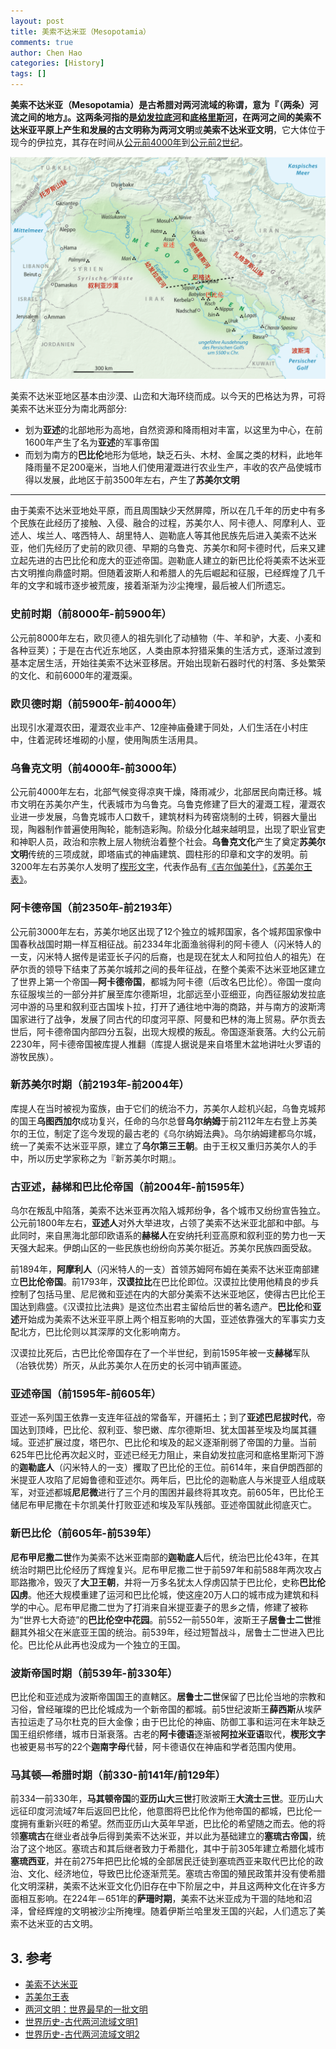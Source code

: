 ```yaml
---
layout: post
title: 美索不达米亚（Mesopotamia）
comments: true
author: Chen Hao
categories: [History]
tags: []
---
```


**美索不达米亚（Mesopotamia）**是古希腊对两河流域的称谓，意为『（两条）河流之间的地方』。这两条河指的是<u>幼发拉底河</u>和<u>底格里斯河</u>，在两河之间的美索不达米亚平原上产生和发展的古文明称为**两河文明**或**美索不达米亚文明**，它大体位于现今的伊拉克，其存在时间从<u>公元前4000年</u>到<u>公元前2世纪</u>。

![](/images/mesopotamia/g1.png)

美索不达米亚地区基本由沙漠、山峦和大海环绕而成。以今天的巴格达为界，可将美索不达米亚分为南北两部分:  

- 划为**亚述**的北部地形为高地，自然资源和降雨相对丰富，以这里为中心，在前1600年产生了名为**亚述**的军事帝国
- 而划为南方的**巴比伦**地形为低地，缺乏石头、木材、金属之类的材料，此地年降雨量不足200毫米，当地人们使用灌溉进行农业生产，丰收的农产品使城市得以发展，此地区于前3500年左右，产生了**苏美尔文明**

-------------------------------------

由于美索不达米亚地处平原，而且周围缺少天然屏障，所以在几千年的历史中有多个民族在此经历了接触、入侵、融合的过程，苏美尔人、阿卡德人、阿摩利人、亚述人、埃兰人、喀西特人、胡里特人、迦勒底人等其他民族先后进入美索不达米亚，他们先经历了史前的欧贝德、早期的乌鲁克、苏美尔和阿卡德时代，后来又建立起先进的古巴比伦和庞大的亚述帝国。迦勒底人建立的新巴比伦将美索不达米亚古文明推向鼎盛时期。但随着波斯人和希腊人的先后崛起和征服，已经辉煌了几千年的文字和城市逐步被荒废，接着渐渐为沙尘掩埋，最后被人们所遗忘。


### 史前时期（前8000年-前5900年）

公元前8000年左右，欧贝德人的祖先驯化了动植物（牛、羊和驴，大麦、小麦和各种豆荚）；于是在古代近东地区，人类由原本狩猎采集的生活方式，逐渐过渡到基本定居生活，开始往美索不达米亚移居。开始出现新石器时代的村落、多处繁荣的文化、和前6000年的灌溉渠。


### 欧贝德时期（前5900年-前4000年）

出现引水灌溉农田，灌溉农业丰产、12座神庙叠建于同处，人们生活在小村庄中，住着泥砖坯堆砌的小屋，使用陶质生活用具。


### 乌鲁克文明（前4000年-前3000年）

公元前4000年左右，北部气候变得凉爽干燥，降雨减少，北部居民向南迁移。城市文明在苏美尔产生，代表城市为乌鲁克。乌鲁克修建了巨大的灌溉工程，灌溉农业进一步发展，乌鲁克城市人口数千，建筑材料为砖窑烧制的土砖，铜器大量出现，陶器制作普遍使用陶轮，能制造彩陶。阶级分化越来越明显，出现了职业官吏和神职人员，政治和宗教上层人物统治着整个社会。**乌鲁克文化**产生了奠定**苏美尔文明**传统的三项成就，即塔庙式的神庙建筑、圆柱形的印章和文字的发明。前3200年左右苏美尔人发明了[楔形文字](http://www.wikiwand.com/zh/楔形文字)，代表作品有[《吉尔伽美什》](http://www.wikiwand.com/zh/吉尔伽美什史诗)，[《苏美尔王表》](http://www.wikiwand.com/zh/苏美尔王表)。


### 阿卡德帝国（前2350年-前2193年）

公元前3000年左右，苏美尔地区出现了12个独立的城邦国家，各个城邦国家像中国春秋战国时期一样互相征战。前2334年北面渔翁得利的阿卡德人（闪米特人的一支，闪米特人据传是诺亚长子闪的后裔，也是现在犹太人和阿拉伯人的祖先）在萨尔贡的领导下结束了苏美尔城邦之间的長年征战，在整个美索不达米亚地区建立了世界上第一个帝国—**阿卡德帝国**，都城为阿卡德（后改名巴比伦）。帝国一度向东征服埃兰的一部分并扩展至库尔德斯坦，北部远至小亚细亚，向西征服幼发拉底河中游的马里和叙利亚古国埃卜拉，打开了通往地中海的商路，并与南方的波斯湾国家进行了战争，发展了同古代的印度河平原、阿曼和巴林的海上贸易。萨尔贡去世后，阿卡德帝国内部四分五裂，出现大规模的叛乱。帝国逐渐衰落。大约公元前2230年，阿卡德帝国被库提人推翻（库提人据说是来自塔里木盆地讲吐火罗语的游牧民族）。


### 新苏美尔时期（前2193年-前2004年）

库提人在当时被视为蛮族，由于它们的统治不力，苏美尔人趁机兴起，乌鲁克城邦的国王**乌图西加尔**成功复兴，任命的乌尔总督**乌尔纳姆**于前2112年左右登上苏美尔的王位，制定了迄今发现的最古老的《乌尔纳姆法典》。乌尔纳姆建都乌尔城，统一了美索不达米亚平原，建立了**乌尔第三王朝**。由于王权又重归苏美尔人的手中，所以历史学家称之为『新苏美尔时期』。  


### 古亚述，赫梯和巴比伦帝国（前2004年-前1595年）

乌尔在叛乱中陷落，美索不达米亚再次陷入城邦纷争，各个城市又纷纷宣告独立。公元前1800年左右，**亚述人**对外大举进攻，占领了美索不达米亚北部和中部。与此同时，来自黑海北部印欧语系的**赫梯人**在安纳托利亚高原和叙利亚的势力也一天天强大起来。伊朗山区的一些民族也纷纷向苏美尔挺近。苏美尔民族四面受敌。

前1894年，**阿摩利人**（闪米特人的一支）首领苏姆阿布姆在美索不达米亚南部建立**巴比伦帝国**。前1793年，**汉谟拉比**在巴比伦即位。汉谟拉比使用他精良的步兵控制了包括马里、尼尼微和亚述在内的大部分美索不达米亚地区，使得古巴比伦王国达到鼎盛。《汉谟拉比法典》是这位杰出君主留给后世的著名遗产。**巴比伦**和**亚述**开始成为美索不达米亚平原上两个相互影响的大国，亚述依靠强大的军事实力支配北方，巴比伦则以其深厚的文化影响南方。

汉谟拉比死后，古巴比伦帝国存在了一个半世纪，到前1595年被一支**赫梯**军队（冶铁优势）所灭，从此苏美尔人在历史的长河中销声匿迹。


### 亚述帝国（前1595年-前605年）

亚述一系列国王依靠一支连年征战的常备军，开疆拓土；到了**亚述巴尼拔时代**，帝国达到顶峰，巴比伦、叙利亚、黎巴嫩、库尔德斯坦、犹太国甚至埃及均属其疆域。亚述扩展过度，塔巴尔、巴比伦和埃及的起义逐渐削弱了帝国的力量。当前625年巴比伦再次起义时，亚述已经无力阻止，来自幼发拉底河和底格里斯河下游的**迦勒底人**（闪米特人的一支）攫取了巴比伦的王位。前614年，来自伊朗西部的米提亚人攻陷了尼姆鲁德和亚述尔。两年后，巴比伦的迦勒底人与米提亚人组成联军，对亚述都城**尼尼微**进行了三个月的围困并最终将其攻克。前605年，巴比伦王储尼布甲尼撒在卡尔凯美什打败亚述和埃及军队残部。亚述帝国就此彻底灭亡。


### 新巴比伦（前605年-前539年）

**尼布甲尼撒二世**作为美索不达米亚南部的**迦勒底人**后代，统治巴比伦43年，在其统治时期巴比伦经历了辉煌复兴。尼布甲尼撒二世于前597年和前588年两次攻占耶路撒冷，毁灭了**大卫王朝**，并将一万多名犹太人俘虏囚禁于巴比伦，史称**巴比伦囚虏**。他还大规模重建了运河和巴比伦城，使这座20万人口的城市成为建筑和科学的中心。尼布甲尼撒二世为了打消来自米提亚妻子的思乡之情，修建了被称为“世界七大奇迹”的**巴比伦空中花园**。前552—前550年，波斯王子**居鲁士二世**推翻其外祖父在米底亚王国的统治。前539年，经过短暂战斗，居鲁士二世进入巴比伦。巴比伦从此再也没成为一个独立的王国。


### 波斯帝国时期（前539年-前330年）

巴比伦和亚述成为波斯帝国国王的直轄区。**居鲁士二世**保留了巴比伦当地的宗教和习俗，曾经璀璨的巴比伦城成为一个新帝国的都城。前5世纪波斯王**薛西斯**从埃萨吉拉运走了马尔杜克的巨大金像；由于巴比伦的神庙、防御工事和运河在末年缺乏国王组织修缮，城市日渐衰落。古老的**阿卡德语**逐渐被**阿拉米亚语**取代，**楔形文字**也被更易书写的22个**迦南字母**代替，阿卡德语仅在神庙和学者范围内使用。   


### 马其顿—希腊时期（前330-前141年/前129年）

前334—前330年，**马其顿帝国**的**亚历山大三世**打败波斯王**大流士三世**。亚历山大远征印度河流域7年后返回巴比伦，他意图将巴比伦作为他帝国的都城，巴比伦一度拥有重新兴旺的希望。然而亚历山大英年早逝，巴比伦的希望随之而去。他的将领**塞琉古**在继业者战争后得到美索不达米亚，并以此为基础建立的**塞琉古帝国**，统治了这个地区。塞琉古和其后继者致力于希腊化，其中于前305年建立希腊化城市**塞琉西亚**，并在前275年把巴比伦城的全部居民迁徒到塞琉西亚来取代巴比伦的政治、文化、经济地位，导致巴比伦逐渐荒芜。塞琉古帝国的殖民政策并没有使希腊化文明深耕，美索不达米亚文化仍旧存在中下阶层之中，并且这两种文化在许多方面相互影响。在224年－651年的**萨珊时期**，美索不达米亚成为干涸的陆地和沼泽，曾经辉煌的文明被沙尘所掩埋。随着伊斯兰哈里发王国的兴起，人们遗忘了美索不达米亚的古文明。


## 3. 参考

- [美索不达米亚](http://www.wikiwand.com/zh/美索不达米亚)
- [苏美尔王表](http://www.wikiwand.com/zh/苏美尔王表)
- [两河文明：世界最早的一批文明](https://site.douban.com/109824/widget/notes/2328347/note/159284534/)  
- [世界历史-古代两河流域文明1](https://www.youtube.com/watch?v=rIIp_OENA9U)  
- [世界历史-古代两河流域文明2](https://www.youtube.com/watch?v=_qzng4so4Vk)   